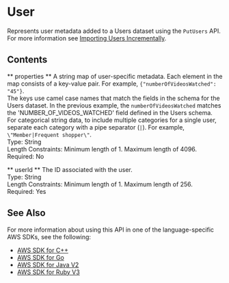 # User<a name="API_UBS_User"></a>

Represents user metadata added to a Users dataset using the `PutUsers` API\. For more information see [Importing Users Incrementally](https://docs.aws.amazon.com/personalize/latest/dg/importing-users.html)\.

## Contents<a name="API_UBS_User_Contents"></a>

 ** properties **   <a name="personalize-Type-UBS_User-properties"></a>
A string map of user\-specific metadata\. Each element in the map consists of a key\-value pair\. For example, `{"numberOfVideosWatched": "45"}`\.  
The keys use camel case names that match the fields in the schema for the Users dataset\. In the previous example, the `numberOfVideosWatched` matches the 'NUMBER\_OF\_VIDEOS\_WATCHED' field defined in the Users schema\. For categorical string data, to include multiple categories for a single user, separate each category with a pipe separator \(`|`\)\. For example, `\"Member|Frequent shopper\"`\.  
Type: String  
Length Constraints: Minimum length of 1\. Maximum length of 4096\.  
Required: No

 ** userId **   <a name="personalize-Type-UBS_User-userId"></a>
The ID associated with the user\.  
Type: String  
Length Constraints: Minimum length of 1\. Maximum length of 256\.  
Required: Yes

## See Also<a name="API_UBS_User_SeeAlso"></a>

For more information about using this API in one of the language\-specific AWS SDKs, see the following:
+  [AWS SDK for C\+\+](https://docs.aws.amazon.com/goto/SdkForCpp/personalize-events-2018-03-22/User) 
+  [AWS SDK for Go](https://docs.aws.amazon.com/goto/SdkForGoV1/personalize-events-2018-03-22/User) 
+  [AWS SDK for Java V2](https://docs.aws.amazon.com/goto/SdkForJavaV2/personalize-events-2018-03-22/User) 
+  [AWS SDK for Ruby V3](https://docs.aws.amazon.com/goto/SdkForRubyV3/personalize-events-2018-03-22/User) 